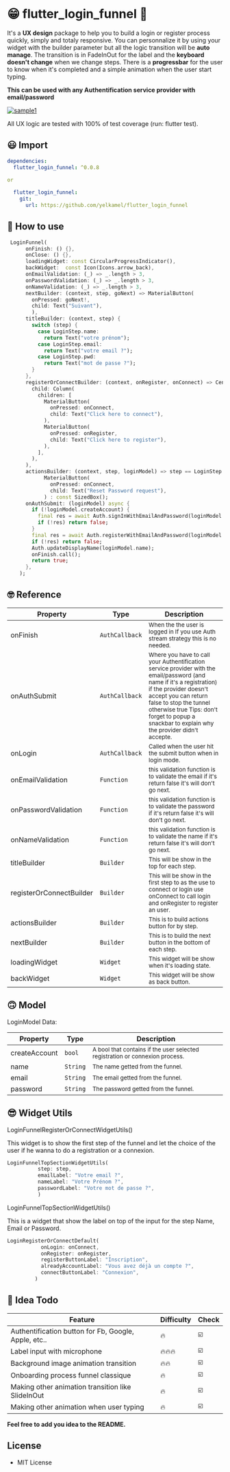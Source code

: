 # 😁 flutter_login_funnel 👥

It's a **UX design** package to help you to build a login or register process quickly, simply and totaly responsive.
You can personnalize it by using your widget with the builder parameter but all the logic transition will be **auto manage**.
The transition is in FadeInOut for the label and the **keyboard doesn't change** when we change steps.
There is a  **progressbar** for the user to know when it's completed and a simple animation when the user start typing.

**This can be used with any Authentification service provider with email/password**

[![sample1](./medias/login_funnel_preview.gif)](https://github.com/yelkamel/flutter_login_funnel)

All UX logic are tested with 100% of test coverage (run: flutter test).

## 😃 Import

```yaml
dependencies:
  flutter_login_funnel: ^0.0.8
  
or

  flutter_login_funnel:
    git:
      url: https://github.com/yelkamel/flutter_login_funnel
```

## 🧐 How to use

```Dart
 LoginFunnel(
      onFinish: () {},
      onClose: () {},
      loadingWidget: const CircularProgressIndicator(),
      backWidget:  const Icon(Icons.arrow_back),
      onEmailValidation: (_) => _.length > 3,
      onPasswordValidation: (_) => _.length > 3,
      onNameValidation: (_) => _.length > 3,
      nextBuilder: (context, step, goNext) => MaterialButton(
        onPressed: goNext!,
        child: Text("Suivant"),
        ),
      titleBuilder: (context, step) {
        switch (step) {
          case LoginStep.name:
            return Text("votre prénom");
          case LoginStep.email:
            return Text("votre email ?");
          case LoginStep.pwd:
            return Text("mot de passe ?");
        }
      },
      registerOrConnectBuilder: (context, onRegister, onConnect) => Center(
        child: Column(
          children: [
            MaterialButton(
              onPressed: onConnect,
              child: Text("Click here to connect"),
            ),
            MaterialButton(
              onPressed: onRegister,
              child: Text("Click here to register"),
            ),
          ],
        ),
      ),
      actionsBuilder: (context, step, loginModel) => step == LoginStep.password ? 
            MaterialButton(
              onPressed: onConnect,
              child: Text("Reset Password request"),
            ) : const SizedBox();
      onAuthSubmit: (loginModel) async {
        if (!loginModel.createAccount) {
          final res = await Auth.signInWithEmailAndPassword(loginModel.email, loginModel.password);
          if (!res) return false;
        }
        final res = await Auth.registerWithEmailAndPassword(loginModel.email, loginModel.password);
        if (!res) return false;
        Auth.updateDisplayName(loginModel.name);
        onFinish.call();
        return true;
      },
    );
```


## 🤓 Reference

Property |   Type     | Description
-------- |------------| ---------------
onFinish |   `AuthCallback`     | <sub> When the the user is logged in If you use Auth stream strategy this is no needed.</sub>
onAuthSubmit | `AuthCallback` | <sub>Where you have to call your Authentification service provider with the email/password (and name if it's a registration) if the provider doesn't accept you can return false to stop the tunnel otherwise true Tips: don't forget to popup a snackbar to explain why the provider didn't accepte.</sub>
onLogin |   `AuthCallback`     | <sub>Called when the user hit the submit button when in login mode.</sub>
onEmailValidation | `Function` | <sub>this validation function is to validate the email if it's return false it's will don't go next.</sub>
onPasswordValidation |   `Function`     | <sub>this validation function is to validate the password if it's return false it's will don't go next.</sub>
onNameValidation | `Function` | <sub>this validation function is to validate the name if it's return false it's will don't go next.</sub>
titleBuilder | `Builder` | <sub>This will be show in the top for each step.</sub>
registerOrConnectBuilder | `Builder` | <sub>This will be show in the first step to as the use to connect or login use onConnect to call login and onRegister to register an user.</sub>
actionsBuilder | `Builder` | <sub>This is to build actions button for by step.</sub>
nextBuilder | `Builder` | <sub>This is to build the next button in the bottom of each step.</sub>
loadingWidget | `Widget` | <sub>This widget will be show when it's loading state.</sub>
backWidget | `Widget` | <sub>This widget will be show as back button.</sub>


## 🙃 Model

LoginModel Data:

Property |   Type     | Description
-------- |------------| ---------------
createAccount |   `bool`     | <sub> A bool that contains if the user selected registration or connexion process.</sub>
name | `String` | <sub>The name getted from the funnel.</sub>
email |   `String`     | <sub>The email getted from the funnel.</sub>
password | `String` | <sub>The password getted from the funnel.</sub>


## 😎 Widget Utils

 LoginFunnelRegisterOrConnectWidgetUtils() 
 
 This widget is to show the first step of the funnel and let the choice of the user if he wanna to do a registration or a connexion.

  ```Dart
 LoginFunnelTopSectionWidgetUtils(  
            step: step,
            emailLabel: "Votre email ?",
            nameLabel: "Votre Prénom ?",
            passwordLabel: "Votre mot de passe ?",
            )
```

 LoginFunnelTopSectionWidgetUtils()

 This is a widget that show the label on top of the input for the step Name, Email or Password.

 ```Dart
 LoginRegisterOrConnectDefault(
            onLogin: onConnect,
            onRegister: onRegister,
            registerButtonLabel: "Inscription",
            alreadyAccountLabel: "Vous avez déjà un compte ?",
            connectButtonLabel: "Connexion",
          )
```

## 🥳 Idea Todo

Feature | Difficulty | Check
-------- |------------| ---------------
Authentification button for Fb, Google, Apple, etc.. |   🔥    | <sub> ☑️</sub>
Label input with microphone |  🔥🔥🔥  | <sub> ☑️ </sub>
Background image animation transition |   🔥🔥     | <sub> ☑️ </sub>
Onboarding process funnel classique | 🔥 | <sub> ☑️ </sub>
Making other animation transition like SlideInOut | 🔥 | <sub> ☑️ </sub>
Making other animation when user typing | 🔥 | <sub> ☑️ </sub>

**Feel free to add you idea to the README.**

## License

* MIT License

[example project]: example/lib/main.dart